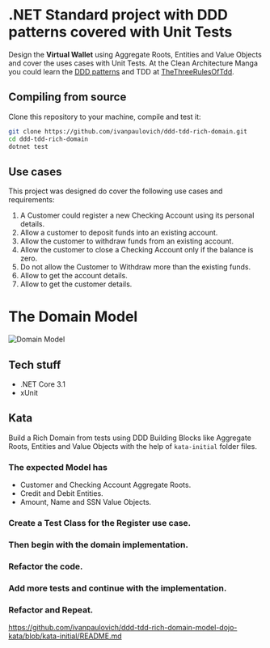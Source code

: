 # .NET Standard project with DDD patterns covered with Unit Tests

Design the **Virtual Wallet** using Aggregate Roots, Entities and Value Objects and cover the uses cases with Unit Tests. At the Clean Architecture Manga you could learn the [DDD patterns](https://github.com/ivanpaulovich/clean-architecture-manga/wiki/Domain-Driven-Design-Patterns) and TDD at [TheThreeRulesOfTdd](http://butunclebob.com/ArticleS.UncleBob.TheThreeRulesOfTdd).

## Compiling from source

Clone this repository to your machine, compile and test it:

```sh
git clone https://github.com/ivanpaulovich/ddd-tdd-rich-domain.git
cd ddd-tdd-rich-domain
dotnet test
```

## Use cases

This project was designed do cover the following use cases and requirements:

1. A Customer could register a new Checking Account using its personal details.
1. Allow a customer to deposit funds into an existing account.
1. Allow the customer to withdraw funds from an existing account.
1. Allow the customer to close a Checking Account only if the balance is zero.
1. Do not allow the Customer to Withdraw more than the existing funds.
1. Allow to get the account details.
1. Allow to get the customer details.

# The Domain Model

![Domain Model](https://raw.githubusercontent.com/ivanpaulovich/ddd-tdd-rich-domain/kata-initial/docs/ddd-tdd-rich-domain-model.png)

##  Tech stuff

* .NET Core 3.1
* xUnit

##  Kata

Build a Rich Domain from tests using DDD Building Blocks like Aggregate Roots, Entities and Value Objects with the help of `kata-initial` folder files.

###  The expected Model has

* Customer and Checking Account Aggregate Roots.
* Credit and Debit Entities.
* Amount, Name and SSN Value Objects.

###  Create a Test Class for the Register use case.
###  Then begin with the domain implementation.
###  Refactor the code.
###  Add more tests and continue with the implementation.
###  Refactor and Repeat.


https://github.com/ivanpaulovich/ddd-tdd-rich-domain-model-dojo-kata/blob/kata-initial/README.md
